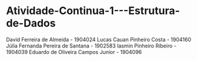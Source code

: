 # Atividade-Continua-1---Estrutura-de-Dados
David Ferreira de Almeida - 1904024 Lucas Cauan Pinheiro Costa - 1904160 Júlia Fernanda Pereira de Santana - 1902583 Iasmin Pinheiro Ribeiro - 1904039 Eduardo de Oliveira Campos Junior - 1904096

